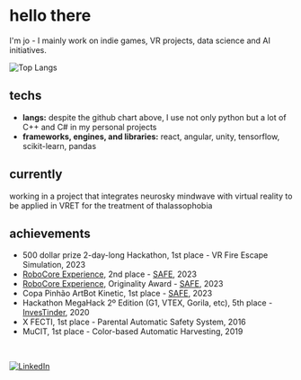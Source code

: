 # hello there

I'm jo - I mainly work on indie games, VR projects, data science and AI initiatives.

![Top Langs](https://github-readme-stats-git-masterrstaa-rickstaa.vercel.app/api/top-langs/?username=inteiros&theme=tokyonight&langs_count=7)

## techs

- **langs:** despite the github chart above, I use not only python but a lot of C++ and C# in my personal projects
- **frameworks, engines, and libraries:** react, angular, unity, tensorflow, scikit-learn, pandas

## currently

working in a project that integrates neurosky mindwave with virtual reality to be applied in VRET for the treatment of thalassophobia

## achievements

- 500 dollar prize 2-day-long Hackathon, 1st place - VR Fire Escape Simulation, 2023
- [RoboCore Experience](https://www.robocoreexperience.com/), 2nd place - [SAFE](https://github.com/inteiros/SAFE), 2023
- [RoboCore Experience](https://www.robocoreexperience.com/), Originality Award - [SAFE](https://github.com/inteiros/SAFE), 2023
- Copa Pinhão ArtBot Kinetic, 1st place  - [SAFE](https://github.com/inteiros/SAFE), 2023
- Hackathon MegaHack 2º Edition (G1, VTEX, Gorila, etc), 5th place - [Inves](https://github.com/inteiros/InvestinderBackend)[Tinder](https://github.com/inteiros/InvestinderFrontend), 2020
- X FECTI, 1st place - Parental Automatic Safety System, 2016
- MuCIT, 1st place - Color-based Automatic Harvesting, 2019

<br>

[![LinkedIn](https://img.shields.io/badge/LinkedIn-0077B5?style=for-the-badge&logo=linkedin&logoColor=white)](https://www.linkedin.com/in/jgeler/)
